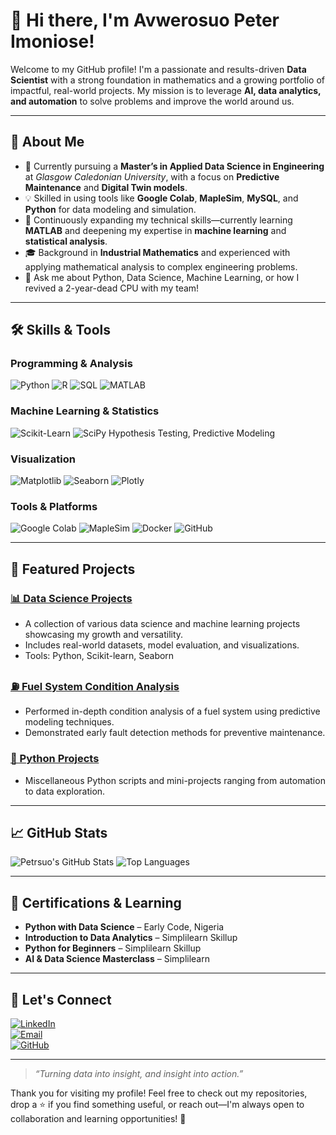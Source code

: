 # 👋 Hi there, I'm Avwerosuo Peter Imoniose!

Welcome to my GitHub profile! I'm a passionate and results-driven **Data Scientist** with a strong foundation in mathematics and a growing portfolio of impactful, real-world projects. My mission is to leverage **AI, data analytics, and automation** to solve problems and improve the world around us.

---

## 🚀 About Me

- 🔭 Currently pursuing a **Master’s in Applied Data Science in Engineering** at *Glasgow Caledonian University*, with a focus on **Predictive Maintenance** and **Digital Twin models**.
- 💡 Skilled in using tools like **Google Colab**, **MapleSim**, **MySQL**, and **Python** for data modeling and simulation.
- 🧠 Continuously expanding my technical skills—currently learning **MATLAB** and deepening my expertise in **machine learning** and **statistical analysis**.
- 🎓 Background in **Industrial Mathematics** and experienced with applying mathematical analysis to complex engineering problems.
- 💬 Ask me about Python, Data Science, Machine Learning, or how I revived a 2-year-dead CPU with my team!

---

## 🛠️ Skills & Tools

### Programming & Analysis
![Python](https://img.shields.io/badge/-Python-3776AB?style=flat&logo=python&logoColor=white)
![R](https://img.shields.io/badge/-R-276DC3?style=flat&logo=r&logoColor=white)
![SQL](https://img.shields.io/badge/-SQL-4479A1?style=flat&logo=mysql&logoColor=white)
![MATLAB](https://img.shields.io/badge/-MATLAB-0076A8?style=flat)

### Machine Learning & Statistics
![Scikit-Learn](https://img.shields.io/badge/-Scikit--Learn-F7931E?style=flat&logo=scikitlearn&logoColor=white)
![SciPy](https://img.shields.io/badge/-SciPy-8CAAE6?style=flat&logo=scipy&logoColor=white)
Hypothesis Testing, Predictive Modeling

### Visualization
![Matplotlib](https://img.shields.io/badge/-Matplotlib-11557C?style=flat)
![Seaborn](https://img.shields.io/badge/-Seaborn-2D3F73?style=flat)
![Plotly](https://img.shields.io/badge/-Plotly-3F4F75?style=flat)

### Tools & Platforms
![Google Colab](https://img.shields.io/badge/-Google%20Colab-F9AB00?style=flat&logo=googlecolab&logoColor=white)
![MapleSim](https://img.shields.io/badge/-MapleSim-003366?style=flat)
![Docker](https://img.shields.io/badge/-Docker-2496ED?style=flat&logo=docker&logoColor=white)
![GitHub](https://img.shields.io/badge/-GitHub-181717?style=flat&logo=github&logoColor=white)

---

## 📂 Featured Projects

### [📊 Data Science Projects](https://github.com/Petrsuo/Data-Science-projects)
- A collection of various data science and machine learning projects showcasing my growth and versatility.
- Includes real-world datasets, model evaluation, and visualizations.
- Tools: Python, Scikit-learn, Seaborn

### [⛽ Fuel System Condition Analysis](https://github.com/Petrsuo/Analysis-of-the-condition-of-a-fuel-system)
- Performed in-depth condition analysis of a fuel system using predictive modeling techniques.
- Demonstrated early fault detection methods for preventive maintenance.

### [🐍 Python Projects](https://github.com/Petrsuo/python-projects)
- Miscellaneous Python scripts and mini-projects ranging from automation to data exploration.

---

## 📈 GitHub Stats

![Petrsuo's GitHub Stats](https://github-readme-stats.vercel.app/api?username=Petrsuo&show_icons=true&theme=radical)
![Top Languages](https://github-readme-stats.vercel.app/api/top-langs/?username=Petrsuo&layout=compact&theme=radical)

---

## 📜 Certifications & Learning

- **Python with Data Science** – Early Code, Nigeria
- **Introduction to Data Analytics** – Simplilearn Skillup
- **Python for Beginners** – Simplilearn Skillup
- **AI & Data Science Masterclass** – Simplilearn

---

## 🤝 Let's Connect

[![LinkedIn](https://img.shields.io/badge/-LinkedIn-0077B5?style=flat&logo=linkedin&logoColor=white)](https://www.linkedin.com/in/your-profile)  
[![Email](https://img.shields.io/badge/-Email-D14836?style=flat&logo=gmail&logoColor=white)](mailto:peterimoniose@gmail.com)  
[![GitHub](https://img.shields.io/badge/-GitHub-000?style=flat&logo=github&logoColor=white)](https://github.com/Petrsuo)

---

> *“Turning data into insight, and insight into action.”*

Thank you for visiting my profile! Feel free to check out my repositories, drop a ⭐ if you find something useful, or reach out—I'm always open to collaboration and learning opportunities! 🚀
